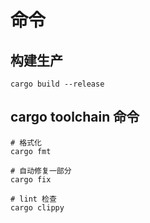 # 命令

## 构建生产

```shell
cargo build --release
```

## cargo toolchain 命令

```shell
# 格式化
cargo fmt

# 自动修复一部分
cargo fix

# lint 检查
cargo clippy
```
